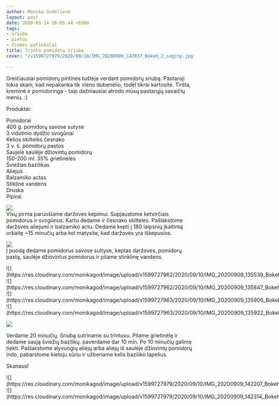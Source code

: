 ```yaml
---
author: Monika Godelienė
layout: post
date: 2020-09-14 16:05:44 +0300
tags:
- sriuba
- pietūs
- žiemos patiekalai
title: Trinta pomidorų sriuba
cover: "/v1599727979/2020/09/10/IMG_20200909_143837_Bokeh_2_sogcnp.jpg"

---
```

Greičiausiai pomidorų pintinės tuštėja verdant pomidorų sriubą. Pastaroji tokia skani, kad nepakanka tik vieno dubenėlio, todėl tikrai kartosite. Tiršta, kreminė ir pomidoringa - taip dažniausiai atrodo mūsų pastarųjų savaičių meniu. :)  
  
Produktai:  
  
Pomidorai  
400 g. pomidorų savose sutyse  
3 vidutinio dydžio svogūnai  
Kelios skiltelės česnako  
3 v. š. pomidorų pastos  
Saujelė saulėje džiovintų pomidorų  
150-200 ml. 35% grietinėlės  
Šviežias bazilikas  
Aliejus  
Balzamiko actas  
Stiklinė vandens  
Druska  
Pipirai  
  
![](https://res.cloudinary.com/monikagod/image/upload/v1599727935/2020/09/10/IMG_20200909_132344_Bokeh_2_xhq0u1.jpg)  
Visų pirma paruošiame daržoves kepimui. Supjaustome ketvirčiais pomidorus ir svogūnus. Kartu dedame ir česnako skilteles. Pašlakstome daržoves aliejumi ir balzamiko actu. Dedame kepti į 180 laipsnių įkaitintą orkaitę \~15 minučių arba kol matysite, kad daržovės yra iškepusios.  
  
![](https://res.cloudinary.com/monikagod/image/upload/v1599727936/2020/09/10/IMG_20200909_132916_Bokeh_2_afmgyy.jpg)  
Į puodą dedame pomidorus savose sultyse, keptas daržoves, pomidorų pastą, saulėje džiovintus pomidorus ir pilame stinklinę vandens.  

<div class="row">
<div class="six columns" markdown="1">
![](https://res.cloudinary.com/monikagod/image/upload/v1599727962/2020/09/10/IMG_20200909_135539_Bokeh_2_b3lbjo.jpg)
</div>
<div class="six columns" markdown="1">
![](https://res.cloudinary.com/monikagod/image/upload/v1599727962/2020/09/10/IMG_20200909_135847_Bokeh_2_mpxy6z.jpg)
</div>
</div>

<div class="row">
<div class="six columns" markdown="1">
![](https://res.cloudinary.com/monikagod/image/upload/v1599727963/2020/09/10/IMG_20200909_135906_Bokeh_2_fjxvsu.jpg)
</div>
<div class="six columns" markdown="1">
![](https://res.cloudinary.com/monikagod/image/upload/v1599727963/2020/09/10/IMG_20200909_135922_Bokeh_2_ofwoen.jpg)
</div>
</div>
 
![](https://res.cloudinary.com/monikagod/image/upload/v1599727964/2020/09/10/IMG_20200909_135953_Bokeh_2_yybdrp.jpg)
  
Verdame 20 minučių. Sriubą sutriname su trintuvu. Pilame grietinėlę ir dedame saują šviežių bazilikų. paverdame dar 10 min. Po 10 minučių galime tiekti. Pašlakstome alyvuogių aliejų arba aliejų iš saulėje džiovintų pomidorų indo, pabarstome kietoju sūriu ir užberiame kelis baziliko lapelius.  
  
Skanaus!  

<div class="row">
<div class="six columns" markdown="1">
![](https://res.cloudinary.com/monikagod/image/upload/v1599727979/2020/09/10/IMG_20200909_142207_Bokeh_2_du3gju.jpg)
</div>
<div class="six columns" markdown="1">
![](https://res.cloudinary.com/monikagod/image/upload/v1599727979/2020/09/10/IMG_20200909_142314_Bokeh_2_i9rzbw.jpg)
  
![](https://res.cloudinary.com/monikagod/image/upload/v1599727979/2020/09/10/IMG_20200909_143837_Bokeh_2_sogcnp.jpg)